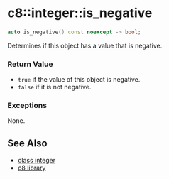 # c8::integer::is\_negative #

```cpp
auto is_negative() const noexcept -> bool;
```

Determines if this object has a value that is negative.

### Return Value ###

* `true` if the value of this object is negative.
* `false` if it is not negative.

### Exceptions ###

None.

## See Also ##

* [class integer](c8_integer)
* [c8 library](c8)


